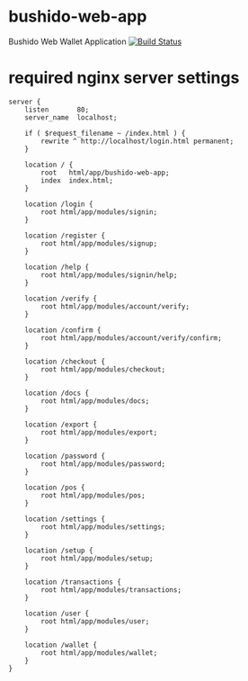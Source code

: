 # bushido-web-app
Bushido Web Wallet Application [![Build Status](https://travis-ci.org/bushidowallet/bushido-web-app.svg?branch=master)](https://travis-ci.org/bushidowallet/bushido-web-app)

# required nginx server settings

```
server {
    listen       80;
    server_name  localhost;

    if ( $request_filename ~ /index.html ) {
        rewrite ^ http://localhost/login.html permanent;
    }

    location / {
        root   html/app/bushido-web-app;
        index  index.html;
    }

    location /login {
        root html/app/modules/signin;
    }

    location /register {
        root html/app/modules/signup;
    }

    location /help {
        root html/app/modules/signin/help;
    }

    location /verify {
        root html/app/modules/account/verify;
    }

    location /confirm {
        root html/app/modules/account/verify/confirm;
    }

    location /checkout {
        root html/app/modules/checkout;
    }

    location /docs {
        root html/app/modules/docs;
    }

    location /export {
        root html/app/modules/export;
    }

    location /password {
        root html/app/modules/password;
    }

    location /pos {
        root html/app/modules/pos;
    }

    location /settings {
        root html/app/modules/settings;
    }

    location /setup {
        root html/app/modules/setup;
    }

    location /transactions {
        root html/app/modules/transactions;
    }

    location /user {
        root html/app/modules/user;
    }

    location /wallet {
        root html/app/modules/wallet;
    }
}
```